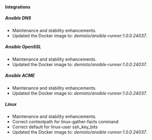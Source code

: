 
#### Integrations
##### Ansible DNS
- Maintenance and stability enhancements.
- Updated the Docker image to: *demisto/ansible-runner:1.0.0.24037*.
##### Ansible OpenSSL
- Maintenance and stability enhancements.
- Updated the Docker image to: *demisto/ansible-runner:1.0.0.24037*.
##### Ansible ACME
- Maintenance and stability enhancements.
- Updated the Docker image to: *demisto/ansible-runner:1.0.0.24037*.
##### Linux
- Maintenance and stability enhancements.
- Correct contextpath for linux-gather-facts command
- Correct default for linux-user ssh_key_bits
- Updated the Docker image to: *demisto/ansible-runner:1.0.0.24037*.